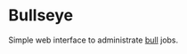 Bullseye
========

Simple web interface to administrate [bull](https://github.com/OptimalBits/bull) jobs.
